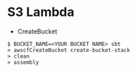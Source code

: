S3 Lambda
=========

* CreateBucket

```
$ BUCKET_NAME=<YOUR BUCKET NAME> sbt
> awscfCreateBucket create-bucket-stack
> clean
> assembly
```
